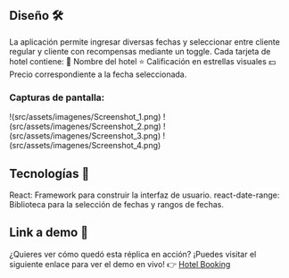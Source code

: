 ## Diseño 🛠
La aplicación permite ingresar diversas fechas y seleccionar entre cliente regular y cliente con recompensas mediante un toggle. 
Cada tarjeta de hotel contiene:
🏨 Nombre del hotel
⭐ Calificación en estrellas visuales
💵 Precio correspondiente a la fecha seleccionada.

### Capturas de pantalla:
!(src/assets/imagenes/Screenshot_1.png)
!(src/assets/imagenes/Screenshot_2.png)
!(src/assets/imagenes/Screenshot_3.png)
!(src/assets/imagenes/Screenshot_4.png)

## Tecnologías 🚀
React: Framework para construir la interfaz de usuario.
react-date-range: Biblioteca para la selección de fechas y rangos de fechas. 

## Link a demo 👀
¿Quieres ver cómo quedó esta réplica en acción? ¡Puedes visitar el siguiente enlace para ver el demo en vivo!
👉 [Hotel Booking]([https://hotel-booking-one-alpha.vercel.app/])
